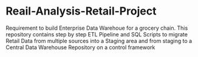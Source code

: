 # Reail-Analysis-Retail-Project
Requirement to build Enterprise Data Warehoue for a grocery chain.
This repository contains step by step ETL Pipeline and SQL Scripts to migrate Retail Data 
from multiple sources into a Staging area and from staging to a Central Data Warehouse Repository on a control framework
